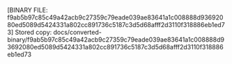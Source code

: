 [BINARY FILE: f9ab5b97c85c49a42acb9c27359c79eade039ae83641a1c008888d93692080ed5089d5424331a802cc891736c5187c3d5d68afff2d3110f318886eb1ed73]
Stored copy: docs/converted-binary/f9ab5b97c85c49a42acb9c27359c79eade039ae83641a1c008888d93692080ed5089d5424331a802cc891736c5187c3d5d68afff2d3110f318886eb1ed73
